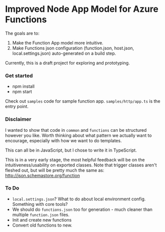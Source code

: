 # Improved Node App Model for Azure Functions
The goals are to:
1. Make the Function App model more intuitive. 
2. Make Functions json configuration (function.json, host.json, local.settings.json) auto-generated on a build step. 

Currently, this is a draft project for exploring and prototyping.

### Get started
- npm install
- npm start

Check out `samples` code for sample function app.
`samples/http/app.ts` is the entry point.

### Disclaimer
I wanted to show that code in `common` and `functions` can be structured however you like. Worth thinking about what pattern we actually want to encourage, especially with how we want to do templates.

This can all be in JavaScript, but I chose to write it in TypeScript.

This is in a very early stage, the most helpful feedback will be on the intuitiveness/usability on exported classes. Note that trigger classes aren't fleshed out, but will be pretty much the same as: http://json.schemastore.org/function

### To Do
- `local.settings.json`? What to do about local environment config. Something with core tools?
- We should do `functions.json` too for generation - much cleaner than multiple `function.json` files.
- Init and create new functions
- Convert old functions to new.
